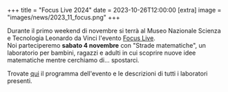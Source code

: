 +++
title = "Focus Live 2024"
date = 2023-10-26T12:00:00
[extra]
image = "images/news/2023_11_focus.png"
+++

Durante il primo weekend di novembre si terrà al Museo Nazionale Scienza e Tecnologia Leonardo da Vinci
 l'evento [Focus Live][1].  
Noi parteciperemo **sabato 4 novembre** con "Strade matematiche", un laboratorio per bambini, ragazzi e adulti in cui 
scoprire nuove idee matematiche mentre cerchiamo di... spostarci. 

Trovate [qui][2] il programma dell'evento e le descrizioni di tutti i laboratori presenti.

[1]: https://live.focus.it/
[2]: https://www.focus.it/focuslive/focus-live-2023-calendario-laboratorio-attivita-bambini-steam

